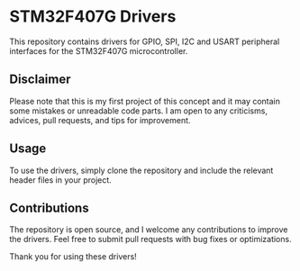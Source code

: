 
# STM32F407G Drivers

This repository contains drivers for GPIO, SPI, I2C and USART peripheral interfaces for the STM32F407G microcontroller.

## Disclaimer
Please note that this is my first project of this concept and it may contain some mistakes or unreadable code parts. I am open to any criticisms, advices, pull requests, and tips for improvement.

## Usage
To use the drivers, simply clone the repository and include the relevant header files in your project.

## Contributions
The repository is open source, and I welcome any contributions to improve the drivers. Feel free to submit pull requests with bug fixes or optimizations.

Thank you for using these drivers!
